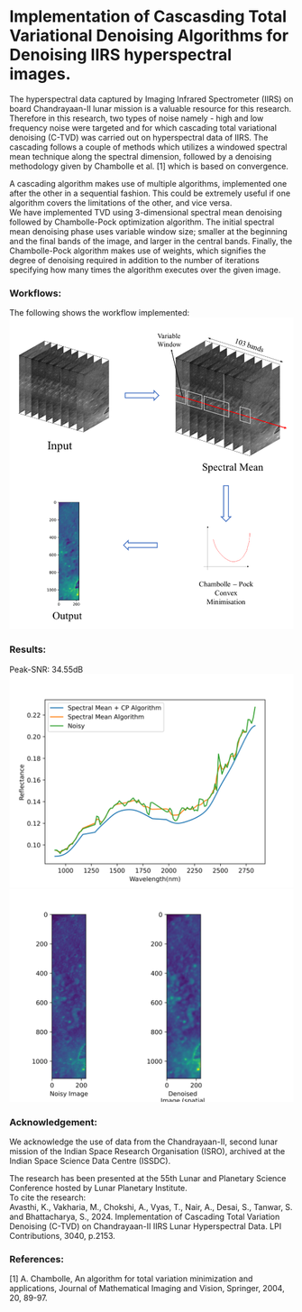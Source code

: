 # Implementation of Cascasding Total Variational Denoising Algorithms for Denoising IIRS hyperspectral images.

The hyperspectral data captured by Imaging Infrared Spectrometer (IIRS) on board Chandrayaan-II lunar mission is a valuable resource for this research. Therefore in this research, two types of noise namely - high and low frequency noise were targeted and for which cascading total variational denoising (C-TVD) was carried out on hyperspectral data of IIRS. The cascading follows a couple of methods which utilizes a windowed spectral mean technique along the spectral dimension, followed by a denoising methodology given by Chambolle et al. [1] which is based on convergence.

A cascading algorithm makes use of multiple algorithms, implemented one after the other in a sequential fashion. This could be extremely useful if one algorithm covers the limitations of the other, and vice versa. \
We have implemented TVD using 3-dimensional spectral mean denoising followed by Chambolle-Pock optimization algorithm. The initial spectral mean denoising phase uses variable window size; smaller at the beginning and the final bands of the image, and larger in the central bands. Finally, the Chambolle-Pock algorithm makes use of weights, which signifies the degree of denoising required in addition to the number of iterations specifying how many times the algorithm executes over the given image.

### Workflows:
The following shows the workflow implemented:
![Methodology](Images/Methodology1.png)

### Results:
Peak-SNR: 34.55dB \
![Spectral Signature Comparison](Images/Results_Comparison.png) \
![Spatial Image Comparison](Images/Spatial_Image_Comparison.png)

### Acknowledgement:
We acknowledge the use of data from the Chandrayaan-II, second lunar mission of the Indian Space Research Organisation (ISRO), archived at the Indian Space Science Data Centre (ISSDC).

The research has been presented at the 55th Lunar and Planetary Science Conference hosted by Lunar Planetary Institute. \
To cite the research: \
Avasthi, K., Vakharia, M., Chokshi, A., Vyas, T., Nair, A., Desai, S., Tanwar, S. and Bhattacharya, S., 2024. Implementation of Cascading Total Variation Denoising (C-TVD) on Chandrayaan-II IIRS Lunar Hyperspectral Data. LPI Contributions, 3040, p.2153.

### References:
[1] A. Chambolle, An algorithm for total variation minimization and applications, Journal of Mathematical Imaging and Vision, Springer, 2004, 20, 89-97.
